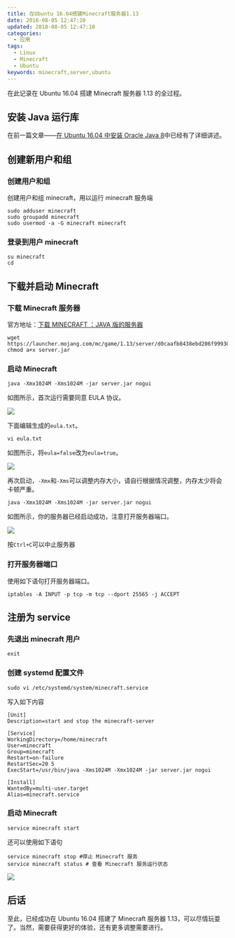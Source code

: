 ```yaml
---
title: 在Ubuntu 16.04搭建Minecraft服务器1.13
date: 2018-08-05 12:47:10
updated: 2018-08-05 12:47:10
categories:
  - 应用
tags:
  - Linux
  - Minecraft
  - Ubuntu
keywords: minecraft,server,ubuntu
---
```


在此记录在 Ubuntu 16.04 搭建 Minecraft 服务器 1.13 的全过程。

<!--more-->

## 安装 Java 运行库

在前一篇文章——[在 Ubuntu 16.04 中安装 Oracle Java 8](https://www.iszy.cc/2018/08/05/ubuntu-oracle-java/)中已经有了详细讲述。

## 创建新用户和组

### 创建用户和组

创建用户和组 minecraft，用以运行 minecraft 服务端

```shell
sudo adduser minecraft
sudo groupadd minecraft
sudo usermod -a -G minecraft minecraft
```

### 登录到用户 minecraft

```shell
su minecraft
cd
```

## 下载并启动 Minecraft

### 下载 Minecraft 服务器

官方地址：[下载 MINECRAFT ：JAVA 版的服务器](https://minecraft.net/zh-hans/download/server)

```shell
wget https://launcher.mojang.com/mc/game/1.13/server/d0caafb8438ebd206f99930cfaecfa6c9a13dca0/server.jar
chmod a+x server.jar
```

### 启动 Minecraft

```shell
java -Xmx1024M -Xms1024M -jar server.jar nogui
```

如图所示，首次运行需要同意 EULA 协议。

![](https://img.iszy.xyz/20190318214212.png?x-oss-process=style/big)

下面编辑生成的`eula.txt`。

```shell
vi eula.txt
```

如图所示，将`eula=false`改为`eula=true`。

![](https://img.iszy.xyz/20190318214227.png?x-oss-process=style/big)

再次启动，`-Xmx`和`-Xms`可以调整内存大小，请自行根据情况调整，内存太少将会卡顿严重。

```shell
java -Xmx1024M -Xms1024M -jar server.jar nogui
```

如图所示，你的服务器已经启动成功，注意打开服务器端口。

![](https://img.iszy.xyz/20190318214241.png?x-oss-process=style/big)

按`Ctrl+C`可以中止服务器

### 打开服务器端口

使用如下语句打开服务器端口。

```shell
iptables -A INPUT -p tcp -m tcp --dport 25565 -j ACCEPT
```

## 注册为 service

### 先退出 minecraft 用户

```shell
exit
```

### 创建 systemd 配置文件

```shell
sudo vi /etc/systemd/system/minecraft.service
```

写入如下内容

```shell
[Unit]
Description=start and stop the minecraft-server

[Service]
WorkingDirectory=/home/minecraft
User=minecraft
Group=minecraft
Restart=on-failure
RestartSec=20 5
ExecStart=/usr/bin/java -Xms1024M -Xmx1024M -jar server.jar nogui

[Install]
WantedBy=multi-user.target
Alias=minecraft.service
```

### 启动 Minecraft

```shell
service minecraft start
```

还可以使用如下语句

```shell
service minecraft stop #停止 Minecraft 服务
service minecraft status # 查看 Minecraft 服务运行状态
```

![](https://img.iszy.xyz/20190318214300.png?x-oss-process=style/big)

## 后话

至此，已经成功在 Ubuntu 16.04 搭建了 Minecraft 服务器 1.13，可以尽情玩耍了。当然，需要获得更好的体验，还有更多调整需要进行。
